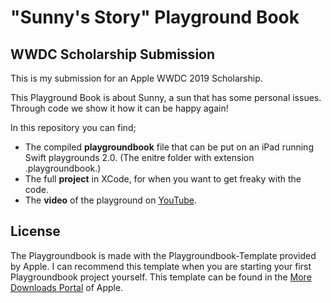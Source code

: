 #  "Sunny's Story" Playground Book 

## WWDC Scholarship Submission

This is my submission for an Apple WWDC 2019 Scholarship.

This Playground Book is about Sunny, a sun that has some personal issues. Through code we show it how it can be happy again!

In this repository you can find;
- The compiled **playgroundbook** file that can be put on an iPad running Swift playgrounds 2.0. (The enitre folder with extension .playgroundbook.)
- The full **project** in XCode, for when you want to get freaky with the code.
- The **video** of the playground on [YouTube](https://youtu.be/Iqhe5GJcDtg).  


## License
The Playgroundbook is made with the Playgroundbook-Template provided by Apple. I can recommend this template when you are starting your first Playgroundbook project yourself. This template can be found in the [More Downloads Portal](https://developer.apple.com/download/more/?=Swift%20Playgrounds%20Author%20Template) of Apple.

